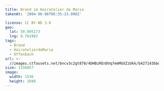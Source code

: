 ```yaml
---
title: Brand im Hairatelier da Maria
takenAt: '2004-06-06T06:35:23.000Z'

license: CC BY-ND 3.0
geo:
  lat: 50.095173
  lng: 8.761982
tags:
  - Brand
  - HairatelierdaMaria
  - Offenbach
url: >-
  //images.ctfassets.net/bncv3c2gt878/4DHBzREnDVq7emMGdZzUkk/b427143bbd9729924d0b11dc32e4dfc8/brand-im-hairatelier-da-maria_4540421244_o
size: 1156857
image:
  width: 1536
  height: 2048
---
```

